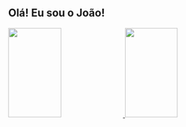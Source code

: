 ## Olá! Eu sou o João!
<div width="100%">
  <a href="https://github.com/joaopnk">
    <img width="46%" height="180em" src="https://github-readme-stats.vercel.app/api?username=joaopnk&show_icons=true&theme=midnight-purple&include_all_commits=true&count_private=true">
    <img width="46%" height="180em" src="https://github-readme-stats.vercel.app/api/top-langs?username=joaopnk&layout=compact&langs_count=7&theme=nightowl"/>
  </a>
</div>
